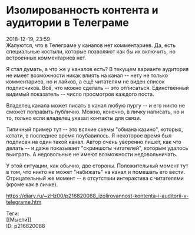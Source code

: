 Изолированность контента и аудитории в Телеграме
=================================================

   
 2018-12-19, 23:59   
  Жалуются, что в Телеграме у каналов нет комментариев. Да, есть специальные костыли, которые позволяют как бы их включить, но встроенных комментариев нет.   
   
 Я стал думать, а что же у каналов есть? В текущем варианте аудитория не имеет возможности никак влиять на канал -- нету не только комментариев, но и лайков, а ещё читателям не виден список подписчиков. Всё, что можно сделать -- это отписаться. Единственный видимый показатель -- число просмотров каждого поста.   
   
 Владелец канала может писать в канал любую пургу -- и его никто не сможет поправить публично. Можно, конечно, в личку написать, но и то, только если владелец указал контакты для связи.   
   
 Типичный пример тут -- это всякие схемы "обмана казино", которых, кстати, в последнее время поубавилось. Я некоторое время был подписан на один такой канал. Автор очень уверенно пишет, как что делать -- и даже показывает "скриншоты читателей", которым удалось выиграть. А недовольные не имеют возможности недовольничать.   
   
 У этой ситуации, как обычно, две стороны. Положительный момент тут в том, что никто не может "набижать" на канал и помешать его вести. Отрицательный же момент -- в отсутствии интерактива с читателями (кроме как в личке).   
    
 <https://diary.ru/~zHz00/p216820088_izolirovannost-kontenta-i-auditorii-v-telegrame.htm>   
   
 Теги:   
 [[Мысли]]   
 ID: p216820088